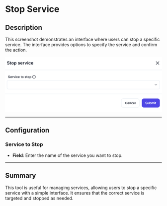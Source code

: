# Stop Service

## Description

This screenshot demonstrates an interface where users can stop a specific service. The interface provides options to specify the service and confirm the action.

![alt text](../../assests/app-integrations/assests%20windows-services/stop-service.png)

---

## Configuration

### Service to Stop

- **Field**: Enter the name of the service you want to stop.

---

## Summary

This tool is useful for managing services, allowing users to stop a specific service with a simple interface. It ensures that the correct service is targeted and stopped as needed.
